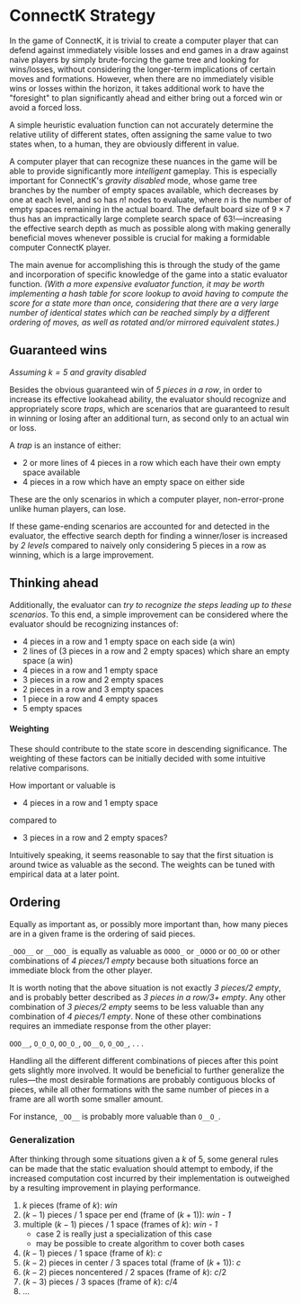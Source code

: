 # ConnectK Strategy
In the game of ConnectK, it is trivial to create a computer player that can defend against immediately visible losses and end games in a draw against naive players by simply brute-forcing the game tree and looking for wins/losses, without considering the longer-term implications of certain moves and formations. However, when there are no immediately visible wins or losses within the horizon, it takes additional work to have the "foresight" to plan significantly ahead and either bring out a forced win or avoid a forced loss.

A simple heuristic evaluation function can not accurately determine the relative utility of different states, often assigning the same value to two states when, to a human, they are obviously different in value.

A computer player that can recognize these nuances in the game will be able to provide significantly more *intelligent* gameplay. This is especially important for ConnectK's *gravity disabled* mode, whose game tree branches by the number of empty spaces available, which decreases by one at each level, and so has $n!$ nodes to evaluate, where $n$ is the number of empty spaces remaining in the actual board. The default board size of $9\times7$ thus has an impractically large complete search space of $63!$—increasing the effective search depth as much as possible along with making generally beneficial moves whenever possible is crucial for making a formidable computer ConnectK player.

The main avenue for accomplishing this is through the study of the game and incorporation of specific knowledge of the game into a static evaluator function. *(With a more expensive evaluator function, it may be worth implementing a hash table for score lookup to avoid having to compute the score for a state more than once, considering that there are a very large number of identical states which can be reached simply by a different ordering of moves, as well as rotated and/or mirrored equivalent states.)*

## Guaranteed wins
*Assuming $k = 5$ and gravity disabled*

Besides the obvious guaranteed win of *5 pieces in a row*, in order to increase its effective lookahead ability, the evaluator should recognize and appropriately score *traps*, which are scenarios that are guaranteed to result in winning or losing after an additional turn, as second only to an actual win or loss.

A *trap* is an instance of either:
- 2 or more lines of 4 pieces in a row which each have their own empty space available
- 4 pieces in a row which have an empty space on either side

These are the only scenarios in which a computer player, non-error-prone unlike human players, can lose.

If these game-ending scenarios are accounted for and detected in the evaluator, the effective search depth for finding a winner/loser is increased by *2 levels* compared to naively only considering 5 pieces in a row as winning, which is a large improvement.

## Thinking ahead
Additionally, the evaluator can *try to recognize the steps leading up to these scenarios*. To this end, a simple improvement can be considered where the evaluator should be recognizing instances of:
- 4 pieces in a row and 1 empty space on each side (a win)
- 2 lines of (3 pieces in a row and 2 empty spaces) which share an empty space (a win)
- 4 pieces in a row and 1 empty space
- 3 pieces in a row and 2 empty spaces
- 2 pieces in a row and 3 empty spaces
- 1 piece in a row and 4 empty spaces
- 5 empty spaces

#### Weighting
These should contribute to the state score in descending significance. The weighting of these factors can be initially decided with some intuitive relative comparisons.

How important or valuable is

- 4 pieces in a row and 1 empty space

compared to

- 3 pieces in a row and 2 empty spaces?

Intuitively speaking, it seems reasonable to say that the first situation is around twice as valuable as the second. The weights can be tuned with empirical data at a later point.

## Ordering
Equally as important as, or possibly more important than, how many pieces are in a given frame is the ordering of said pieces.


`_OOO__` or `__OOO_` is equally as valuable as `OOOO_` or `_OOOO` or `OO_OO` or other combinations of *4 pieces/1 empty* because both situations force an immediate block from the other player.

It is worth noting that the above situation is not exactly *3 pieces/2 empty*, and is probably better described as *3 pieces in a row/3+ empty*. Any other combination of *3 pieces/2 empty* seems to be less valuable than any combination of *4 pieces/1 empty*. None of these other combinations requires an immediate response from the other player:

`OOO__`, `O_O_O`, `OO_O_`, `OO__O`, `O_OO_`, . . .

Handling all the different different combinations of pieces after this point gets slightly more involved. It would be beneficial to further generalize the rules—the most desirable formations are probably contiguous blocks of pieces, while all other formations with the same number of pieces in a frame are all worth some smaller amount.

For instance, `_OO__` is probably more valuable than `O__O_`.

### Generalization
After thinking through some situations given a $k$ of $5$, some general rules can be made that the static evaluation should attempt to embody, if the increased computation cost incurred by their implementation is outweighed by a resulting improvement in playing performance.
1. $k$ pieces (frame of $k$): *win*
2. $(k - 1)$ pieces / $1$ space per end (frame of $(k+1)$): *win - 1*
3. multiple $(k - 1)$ pieces / $1$ space (frames of $k$): *win - 1*
    - case 2 is really just a specialization of this case
    - may be possible to create algorithm to cover both cases
4. $(k - 1)$ pieces / $1$ space (frame of $k$): $c$
5. $(k - 2)$ pieces in center / $3$ spaces total (frame of $(k + 1)$): $c$
6. $(k - 2)$ pieces noncentered / $2$ spaces (frame of $k$): $c/2$
7. $(k - 3)$ pieces / $3$ spaces (frame of $k$): $c/4$
8. ...
